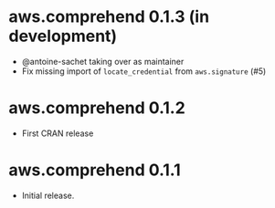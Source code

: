 # aws.comprehend 0.1.3 (in development)

* @antoine-sachet taking over as maintainer
* Fix missing import of `locate_credential` from `aws.signature` (#5)

# aws.comprehend 0.1.2

* First CRAN release

# aws.comprehend 0.1.1

* Initial release.
